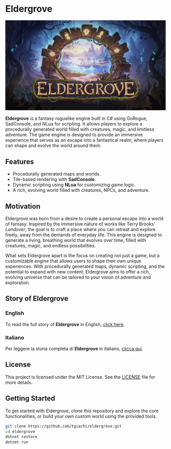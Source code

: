 # Eldergrove

![Eldergrove Logo](./imgs/Eldergrove_logo.png)

**Eldergrove** is a fantasy roguelike engine built in C# using GoRogue, SadConsole, and NLua for scripting. It allows players to explore a procedurally generated world filled with creatures, magic, and limitless adventure. The game engine is designed to provide an immersive experience that serves as an escape into a fantastical realm, where players can shape and evolve the world around them.

## Features
- Procedurally generated maps and worlds.
- Tile-based rendering with **SadConsole**.
- Dynamic scripting using **NLua** for customizing game logic.
- A rich, evolving world filled with creatures, NPCs, and adventure.

## Motivation

Eldergrove was born from a desire to create a personal escape into a world of fantasy. Inspired by the immersive nature of works like Terry Brooks' *Landover*, the goal is to craft a place where you can retreat and explore freely, away from the demands of everyday life. This engine is designed to generate a living, breathing world that evolves over time, filled with creatures, magic, and endless possibilities.

What sets Eldergrove apart is the focus on creating not just a game, but a customizable engine that allows users to shape their own unique experiences. With procedurally generated maps, dynamic scripting, and the potential to expand with new content, Eldergrove aims to offer a rich, evolving universe that can be tailored to your vision of adventure and exploration.

## Story of Eldergrove

### English

To read the full story of **Eldergrove** in English, [click here](./STORY_ENG.md).

### Italiano

Per leggere la storia completa di **Eldergrove** in italiano, [clicca qui](./STORY_ITA.md).

## License
This project is licensed under the MIT License. See the [LICENSE](LICENSE.md) file for more details.

## Getting Started

To get started with Eldergrove, clone this repository and explore the core functionalities, or build your own custom world using the provided tools.

```bash
git clone https://github.com/tgiachi/eldergrove.git
cd eldergrove
dotnet restore
dotnet run
